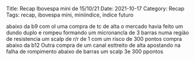 Title: Recap Ibovespa mini de 15/10/21
Date: 2021-10-17
Category: Recap
Tags: recap, ibovespa mini, miniindice, índice futuro


abaixo da b9 com ol uma compra de tc de alta 
o mercado havia feito um dundo duplo e rompeu formando um micronancla de 3 barras numa região de resistencia um scalp de r/r de 1 com um risco de 300 pontos
compra abaixo da b12
Outra compra de um canal esttreito de alta apostando na falha de rompimento abaixo de barras
um scalp 3e 300 ppontos

